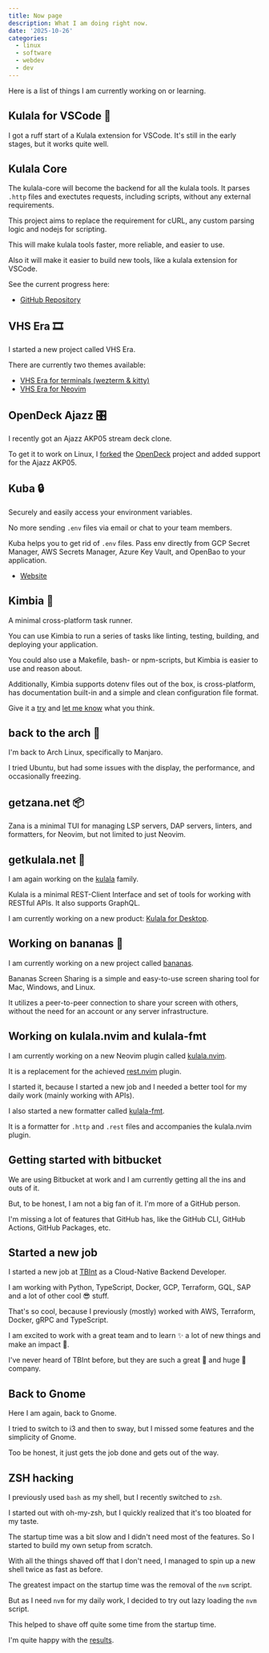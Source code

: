 ```yaml
---
title: Now page
description: What I am doing right now.
date: '2025-10-26'
categories:
  - linux
  - software
  - webdev
  - dev
---
```


Here is a list of things I am currently working on or learning.

## Kulala for VSCode 🐼

I got a ruff start of a Kulala extension for VSCode.
It's still in the early stages, but it works quite well.

## Kulala Core

The kulala-core will become the backend for all the kulala tools.
It parses `.http` files and exectutes requests,
including scripts, without any external requirements.

This project aims to replace the requirement for cURL,
any custom parsing logic and nodejs for scripting.

This will make kulala tools faster, more reliable,
and easier to use.

Also it will make it easier to build new tools,
like a kulala extension for VSCode.

See the current progress here:

- [GitHub Repository](https://github.com/mistweaverco/kulala-core)

## VHS Era 🎞️

I started a new project called VHS Era.

There are currently two themes available:

- [VHS Era for terminals (wezterm & kitty)](https://github.com/mistweaverco/vhs-era-theme.terminal)
- [VHS Era for Neovim](https://github.com/mistweaverco/vhs-era-theme.nvim)

## OpenDeck Ajazz 🎛️

I recently got an Ajazz AKP05 stream deck clone.

To get it to work on Linux,
I [forked](https://opendeck.mwco.app) the
[OpenDeck](https://github.com/nekename/OpenDeck) project
and added support for the Ajazz AKP05.

## Kuba 🔒

Securely and easily access your environment variables.

No more sending `.env` files via email or chat to your team members.

Kuba helps you to get rid of `.env` files.
Pass env directly from GCP Secret Manager,
AWS Secrets Manager, Azure Key Vault,
and OpenBao to your application.

- [Website](https://kuba.mwco.app)

## Kimbia 🐆

A minimal cross-platform task runner.

You can use Kimbia to run a series of tasks like linting, testing, building, and deploying your application.

You could also use a Makefile, bash- or npm-scripts, but Kimbia is easier to use and reason about.

Additionally, Kimbia supports dotenv files out of the box, is cross-platform, has documentation built-in and a simple and clean configuration file format.

Give it a [try](https://kimbia.mwco.app) and [let me know](https://bsky.app/profile/gorilla.moe) what you think.

## back to the arch 🐧

I'm back to Arch Linux, specifically to Manjaro.

I tried Ubuntu, but had some issues with the display, the performance, and occasionally freezing.

## getzana.net 📦

Zana is a minimal TUI for managing LSP servers, DAP servers, linters, and formatters, for Neovim, but not limited to just Neovim.

## getkulala.net 🐼

I am again working on the [kulala](https://getkulala.net) family.

Kulala is a minimal REST-Client Interface and set of tools for working with RESTful APIs. It also supports GraphQL.

I am currently working on a new product: [Kulala for Desktop](https://github.com/mistweaverco/kulala).

## Working on bananas 🍌

I am currently working on a new project called [bananas](https://getbananas.net).

Bananas Screen Sharing is a simple and easy-to-use screen sharing tool for
Mac, Windows, and Linux.

It utilizes a peer-to-peer connection to share your screen with others,
without the need for an account or any server infrastructure.

## Working on kulala.nvim and kulala-fmt

I am currently working on a new Neovim plugin called [kulala.nvim](https://kulala.mwco.app).

It is a replacement for the achieved [rest.nvim](https://github.com/rest-nvim/rest.nvim) plugin.

I started it, because I started a new job and
I needed a better tool for my daily work (mainly working with APIs).

I also started a new formatter called [kulala-fmt](https://github.com/mistweaverco/kulala-fmt).

It is a formatter for `.http` and `.rest` files and accompanies the kulala.nvim plugin.

## Getting started with bitbucket

We are using Bitbucket at work and I am currently getting all the ins and outs of it.

But, to be honest, I am not a big fan of it. I'm more of a GitHub person.

I'm missing a lot of features that GitHub has, like the GitHub CLI, GitHub Actions, GitHub Packages, etc.

## Started a new job

I started a new job at [TBInt](https://tbint.de) as a Cloud-Native Backend Developer.

I am working with Python, TypeScript, Docker, GCP, Terraform, GQL, SAP and a lot of other cool 😎 stuff.

That's so cool, because I previously (mostly) worked with AWS, Terraform, Docker, gRPC and TypeScript.

I am excited to work with a great team and to learn ✨ a lot of new things and make an impact 🥷.

I've never heard of TBInt before, but they are such a great 💪 and huge 🐋 company.

## Back to Gnome

Here I am again, back to Gnome.

I tried to switch to i3 and then to sway, but I missed some features and the simplicity of Gnome.

Too be honest, it just gets the job done and gets out of the way.

## ZSH hacking

I previously used `bash` as my shell, but I recently switched to `zsh`.

I started out with oh-my-zsh,
but I quickly realized that it's too bloated for my taste.

The startup time was a bit slow and I didn't need most of the features.
So I started to build my own setup from scratch.

With all the things shaved off that I don't need,
I managed to spin up a new shell twice as fast as before.

The greatest impact on the startup time was the removal of the `nvm` script.

But as I need `nvm` for my daily work,
I decided to try out lazy loading the `nvm` script.

This helped to shave off quite some time from the startup time.

I'm quite happy with the [results](https://github.com/gorillamoe/dotfiles/tree/trunk/configurations/zsh).
